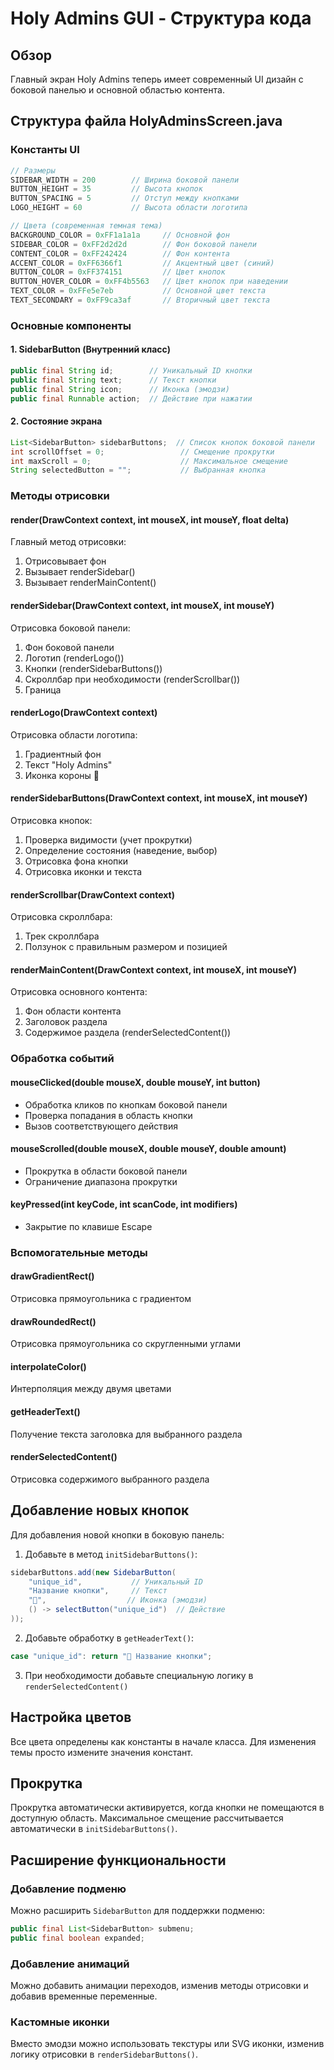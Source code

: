 # Holy Admins GUI - Структура кода

## Обзор
Главный экран Holy Admins теперь имеет современный UI дизайн с боковой панелью и основной областью контента.

## Структура файла HolyAdminsScreen.java

### Константы UI
```java
// Размеры
SIDEBAR_WIDTH = 200        // Ширина боковой панели
BUTTON_HEIGHT = 35         // Высота кнопок
BUTTON_SPACING = 5         // Отступ между кнопками
LOGO_HEIGHT = 60           // Высота области логотипа

// Цвета (современная темная тема)
BACKGROUND_COLOR = 0xFF1a1a1a     // Основной фон
SIDEBAR_COLOR = 0xFF2d2d2d        // Фон боковой панели
CONTENT_COLOR = 0xFF242424        // Фон контента
ACCENT_COLOR = 0xFF6366f1         // Акцентный цвет (синий)
BUTTON_COLOR = 0xFF374151         // Цвет кнопок
BUTTON_HOVER_COLOR = 0xFF4b5563   // Цвет кнопок при наведении
TEXT_COLOR = 0xFFe5e7eb           // Основной цвет текста
TEXT_SECONDARY = 0xFF9ca3af       // Вторичный цвет текста
```

### Основные компоненты

#### 1. SidebarButton (Внутренний класс)
```java
public final String id;        // Уникальный ID кнопки
public final String text;      // Текст кнопки
public final String icon;      // Иконка (эмодзи)
public final Runnable action;  // Действие при нажатии
```

#### 2. Состояние экрана
```java
List<SidebarButton> sidebarButtons;  // Список кнопок боковой панели
int scrollOffset = 0;                 // Смещение прокрутки
int maxScroll = 0;                    // Максимальное смещение
String selectedButton = "";           // Выбранная кнопка
```

### Методы отрисовки

#### render(DrawContext context, int mouseX, int mouseY, float delta)
Главный метод отрисовки:
1. Отрисовывает фон
2. Вызывает renderSidebar()
3. Вызывает renderMainContent()

#### renderSidebar(DrawContext context, int mouseX, int mouseY)
Отрисовка боковой панели:
1. Фон боковой панели
2. Логотип (renderLogo())
3. Кнопки (renderSidebarButtons())
4. Скроллбар при необходимости (renderScrollbar())
5. Граница

#### renderLogo(DrawContext context)
Отрисовка области логотипа:
1. Градиентный фон
2. Текст "Holy Admins"
3. Иконка короны 👑

#### renderSidebarButtons(DrawContext context, int mouseX, int mouseY)
Отрисовка кнопок:
1. Проверка видимости (учет прокрутки)
2. Определение состояния (наведение, выбор)
3. Отрисовка фона кнопки
4. Отрисовка иконки и текста

#### renderScrollbar(DrawContext context)
Отрисовка скроллбара:
1. Трек скроллбара
2. Ползунок с правильным размером и позицией

#### renderMainContent(DrawContext context, int mouseX, int mouseY)
Отрисовка основного контента:
1. Фон области контента
2. Заголовок раздела
3. Содержимое раздела (renderSelectedContent())

### Обработка событий

#### mouseClicked(double mouseX, double mouseY, int button)
- Обработка кликов по кнопкам боковой панели
- Проверка попадания в область кнопки
- Вызов соответствующего действия

#### mouseScrolled(double mouseX, double mouseY, double amount)
- Прокрутка в области боковой панели
- Ограничение диапазона прокрутки

#### keyPressed(int keyCode, int scanCode, int modifiers)
- Закрытие по клавише Escape

### Вспомогательные методы

#### drawGradientRect()
Отрисовка прямоугольника с градиентом

#### drawRoundedRect()
Отрисовка прямоугольника со скругленными углами

#### interpolateColor()
Интерполяция между двумя цветами

#### getHeaderText()
Получение текста заголовка для выбранного раздела

#### renderSelectedContent()
Отрисовка содержимого выбранного раздела

## Добавление новых кнопок

Для добавления новой кнопки в боковую панель:

1. Добавьте в метод `initSidebarButtons()`:
```java
sidebarButtons.add(new SidebarButton(
    "unique_id",           // Уникальный ID
    "Название кнопки",     // Текст
    "🔧",                  // Иконка (эмодзи)
    () -> selectButton("unique_id")  // Действие
));
```

2. Добавьте обработку в `getHeaderText()`:
```java
case "unique_id": return "🔧 Название кнопки";
```

3. При необходимости добавьте специальную логику в `renderSelectedContent()`

## Настройка цветов

Все цвета определены как константы в начале класса. Для изменения темы просто измените значения констант.

## Прокрутка

Прокрутка автоматически активируется, когда кнопки не помещаются в доступную область. Максимальное смещение рассчитывается автоматически в `initSidebarButtons()`.

## Расширение функциональности

### Добавление подменю
Можно расширить `SidebarButton` для поддержки подменю:
```java
public final List<SidebarButton> submenu;
public final boolean expanded;
```

### Добавление анимаций
Можно добавить анимации переходов, изменив методы отрисовки и добавив временные переменные.

### Кастомные иконки
Вместо эмодзи можно использовать текстуры или SVG иконки, изменив логику отрисовки в `renderSidebarButtons()`.